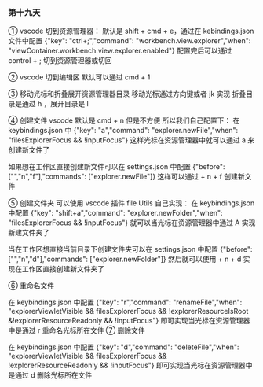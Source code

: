 ### 第十九天

① vscode 切到资源管理器：
默认是 shift + cmd + e，通过在 kebindings.json 文件中配置
{"key": "ctrl+;","command": "workbench.view.explorer","when": "viewContainer.workbench.view.explorer.enabled"}
配置完后可以通过 control + ; 切到资源管理器或切回

② vscode 切到编辑区
默认可以通过 cmd + 1

③ 移动光标和折叠展开资源管理器目录
移动光标通过方向键或者 jk 实现
折叠目录是通过 h ，展开目录是 l

④ 创建文件
vscode 默认是 cmd + n 但是不方便
所以我们自己配置下：
在 keybindings.json 中
{"key": "a","command": "explorer.newFile","when": "filesExplorerFocus && !inputFocus"}
这样光标在资源管理器中就可以通过 a 来创建新文件了

如果想在工作区直接创建新文件可以在 settings.json 中配置
{"before": ["<Leader>","n","f"],"commands": ["explorer.newFile"]}
这样可以通过 <Leader> + n + f 创建新文件

⑤ 创建文件夹
可以使用 vscode 插件 file Utils
自己实现：
在 keybindings.json 中配置
{"key": "shift+a","command": "explorer.newFolder","when": "filesExplorerFocus && !inputFocus"}
就可以当光标在资源管理器中通过 A 实现新建文件夹了

当在工作区想直接当前目录下创建文件夹可以在 settings.json 中配置
{"before": ["<Leader>","n","d"],"commands": ["explorer.newFolder"]}
然后就可以使用 <Leader> + n + d 实现在工作区直接创建新文件夹了

⑥ 重命名文件

在 keybindings.json 中配置
{"key": "r","command": "renameFile","when": "explorerViewletVisible && filesExplorerFocus && !explorerResourceIsRoot &!explorerResourceReadonly && !inputFocus"}
即可实现当光标在资源管理器中是通过 r 重命名光标所在文件
⑦ 删除文件

在 keybindings.json 中配置
{"key": "d","command": "deleteFile","when": "explorerViewletVisible && filesExplorerFocus && !explorerResourceReadonly && !inputFocus"}
即可实现当光标在资源管理器中是通过 d 删除光标所在文件

